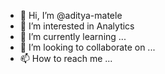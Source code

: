 - 👋 Hi, I’m @aditya-matele
- 👀 I’m interested in Analytics
- 🌱 I’m currently learning ...
- 💞️ I’m looking to collaborate on ...
- 📫 How to reach me ...

<!---
aditya-matele/aditya-matele is a ✨ special ✨ repository because its `README.md` (this file) appears on your GitHub profile.
You can click the Preview link to take a look at your changes.
--->
